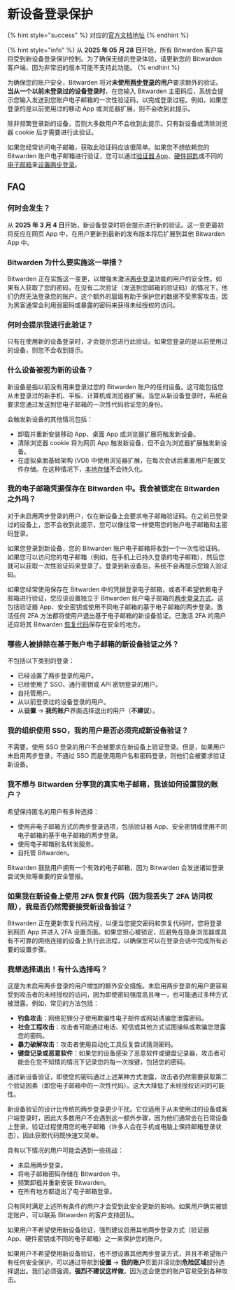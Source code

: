 # 新设备登录保护

{% hint style="success" %}
对应的[官方文档地址](https://bitwarden.com/help/new-device-verification/)
{% endhint %}

{% hint style="info" %}
从 **2025 年 05 月 28 日**开始，所有 Bitwarden 客户端将受到新设备登录保护控制。为了确保无缝的登录体验，请更新您的 Bitwarden 客户端，因为非常旧的版本可能不支持此功能。
{% endhint %}

为确保您的账户安全，Bitwarden 将对**未使用**[**两步登录**](../two-step-login/setup-guides/two-step-login-methods.md)**的用户**要求额外的验证。**当从一个以前未登录过的设备登录时**，在您输入 Bitwarden 主密码后，系统会提示您输入发送到您账户电子邮箱的一次性验证码，以完成登录过程。例如，如果您登录的是以前使用过的移动 App 或浏览器扩展，则不会收到此提示。

除非频繁登录新的设备，否则大多数用户不会收到此提示。只有新设备或清除浏览器 cookie 后才需要进行此验证。

如果您经常访问电子邮箱，获取此验证码应该很简单。如果您不想依赖您的 Bitwarden 账户电子邮箱进行验证，您可以通过[验证器 App](../two-step-login/setup-guides/two-step-login-via-authenticator.md)、[硬件钥匙](../two-step-login/setup-guides/two-step-login-via-yubikey.md)或不同的[电子邮箱](../two-step-login/setup-guides/two-step-login-via-email.md)来[设置两步登录](../two-step-login/setup-guides/two-step-login-methods.md)。

## FAQ

### 何时会发生？ <a href="#when-will-this-happen" id="when-will-this-happen"></a>

从 **2025 年 3 月 4 日**开始，新设备登录时将会提示进行新的验证。这一变更最初将反应在网页 App 中，在用户更新到最新的发布版本将后扩展到其他 Bitwarden App 中。

### Bitwarden 为什么要实施这一举措？ <a href="#why-is-bitwarden-implementing-this" id="why-is-bitwarden-implementing-this"></a>

Bitwarden 正在实施这一变更，以增强未激活[两步登录](../two-step-login/setup-guides/two-step-login-methods.md)功能的用户的安全性。如果有人获取了您的密码，在没有二次验证（发送到您邮箱的验证码）的情况下，他们仍然无法登录您的账户。这个额外的层级有助于保护您的数据不受黑客攻击，因为黑客通常会利用弱密码或暴露的密码来获得未经授权的访问。

### 何时会提示我进行此验证？ <a href="#when-will-i-get-prompted-for-this-verification" id="when-will-i-get-prompted-for-this-verification"></a>

只有在使用新的设备登录时，才会提示您进行此验证。如果您登录的是以前使用过的设备，则您不会收到提示。

### 什么设备被视为新的设备？ <a href="#what-is-considered-a-new-device" id="what-is-considered-a-new-device"></a>

新设备是指以前没有用来登录过您的 Bitwarden 账户的任何设备。这可能包括您从未登录过的新手机、平板、计算机或浏览器扩展。当您从新设备登录时，系统会要求您通过发送到您电子邮箱的一次性代码验证您的身份。

会触发新设备的其他情况包括：

* 卸载并重新安装移动 App、桌面 App 或浏览器扩展将触发新设备。
* 清除浏览器 cookie 将为网页 App 触发新设备，但不会为浏览器扩展触发新设备。
* 在虚拟桌面基础架构 (VDI) 中使用浏览器扩展，在每次会话后重置用户配置文件存储。在这种情况下，[本地存储](../../security/storage.md#on-your-local-machine)不会持久化。

### 我的电子邮箱凭据保存在 Bitwarden 中。我会被锁定在 Bitwarden 之外吗？ <a href="#my-email-credentials-are-saved-in-bitwarden.-will-i-be-locked-out-of-bitwarden" id="my-email-credentials-are-saved-in-bitwarden.-will-i-be-locked-out-of-bitwarden"></a>

对于未启用两步登录的用户，仅在新设备上会要求电子邮箱验证码。在之前已登录过的设备上，您不会收到此提示，您可以像往常一样使用您的账户电子邮箱和主密码登录。

如果您登录到新设备，您的 Bitwarden 账户电子邮箱将收到一个一次性验证码。如果您可以访问您的电子邮箱（例如，在手机上已持久登录的电子邮箱），然后您就可以获取一次性验证码来登录了。登录到新设备后，系统不会再提示您输入验证码。

如果您经常使用保存在 Bitwarden 中的凭据登录电子邮箱，或者不希望依赖电子邮箱进行验证，您应该设置独立于 Bitwarden 账户电子邮箱的[两步登录方式](../two-step-login/setup-guides/two-step-login-methods.md)。这包括验证器 App、安全密钥或使用不同电子邮箱的基于电子邮箱的两步登录。激活任何 2FA 方法都将使用户退出基于电子邮箱的新设备验证。已激活 2FA 的用户还应将其 Bitwarden [恢复代码](../two-step-login/recovery-codes.md)保存在安全的地方。

### 哪些人被排除在基于账户电子邮箱的新设备验证之外？ <a href="#who-is-excluded-from-this-account-email-based-new-device-verification" id="who-is-excluded-from-this-account-email-based-new-device-verification"></a>

不包括以下类别的登录：

* 已经设置了两步登录的用户。
* 已经使用了 SSO、通行密钥或 API 密钥登录的用户。
* 自托管用户。
* 从以前登录过的设备登录的用户。
* 从**设置** → **我的账户**界面选择退出的用户（**不建议**）。

### 我的组织使用 SSO，我的用户是否必须完成新设备验证？ <a href="#my-organization-users-sso-do-my-users-have-to-complete-new-device-verification" id="my-organization-users-sso-do-my-users-have-to-complete-new-device-verification"></a>

不需要。使用 SSO 登录的用户不会被要求在新设备上验证登录。但是，如果用户未启用两步登录，不通过 SSO 而是使用用户名和密码登录，则他们会被要求验证新设备。

### 我不想与 Bitwarden 分享我的真实电子邮箱，我该如何设置我的账户？ <a href="#i-do-not-want-to-share-my-real-email-with-bitwarden-how-can-i-set-up-my-account" id="i-do-not-want-to-share-my-real-email-with-bitwarden-how-can-i-set-up-my-account"></a>

希望保持匿名的用户有多种选择：

* 使用非电子邮箱方式的两步登录选项，包括验证器 App、安全密钥或使用不同电子邮箱的基于电子邮箱的两步登录。
* 使用电子邮箱别名转发服务。
* 自托管 Bitwarden。

Bitwarden 鼓励用户拥有一个有效的电子邮箱，因为 Bitwarden 会发送诸如登录尝试失败等重要的安全警报。

### 如果我在新设备上使用 2FA 恢复代码（因为我丢失了 2FA 访问权限），我是否仍然需要接受新设备验证？ <a href="#if-i-use-the-2fa-recovery-code-on-a-new-device-because-ive-lost-my-2fa-access-will-i-still-be-subjec" id="if-i-use-the-2fa-recovery-code-on-a-new-device-because-ive-lost-my-2fa-access-will-i-still-be-subjec"></a>

Bitwarden 正在更新恢复代码流程，以便当您提交密码和恢复代码时，您将登录到网页 App 并进入 2FA 设置页面。如果您担心被锁定，应避免在隐身浏览器或具有不可靠的网络连接的设备上执行此流程，以确保您可以在登录会话中完成所有必要的设置步骤。

### 我想选择退出！有什么选择吗？ <a href="#i-want-to-opt-out-is-there-an-option-to" id="i-want-to-opt-out-is-there-an-option-to"></a>

这是为未启用两步登录的用户增加的额外安全措施。未启用两步登录的用户更容易受到攻击者的未经授权的访问，因为即使密码强度高且唯一，也可能通过多种方式被泄露。例如，常见的方法包括：

* **钓鱼攻击**：网络犯罪分子使用欺骗性电子邮件或网站诱骗您泄露密码。
* **社会工程攻击**：攻击者可能通过电话、短信或其他方式试图操纵或欺骗您泄露您的密码。
* **暴力破解攻击**：攻击者使用自动化工具反复尝试猜测密码。
* **键盘记录或恶意软件**：如果您的设备感染了恶意软件或键盘记录器，攻击者可能会在您不知情的情况下记录您的每一次按键，包括您的密码。

通过新设备验证，即使您的密码通过上述某种方式泄露，攻击者仍然需要获取第二个验证因素（即您电子邮箱中的一次性代码）。这大大降低了未经授权访问的可能性。

新设备验证的设计比传统的两步登录更少干扰。它仅适用于从未使用过的设备或客户端登录时，因此大多数用户不会遇到这一额外步骤，因为他们通常会在日常设备上登录。验证过程使用您的电子邮箱（许多人会在手机或电脑上保持邮箱登录状态），因此获取代码既快速又简单。

具有以下情况的用户可能会遇到一些挑战：

* 未启用两步登录。
* 将电子邮箱密码存储在 Bitwarden 中。
* 频繁卸载并重新安装 Bitwarden。
* 在所有地方都退出了电子邮箱登录。

只有同时满足上述所有条件的用户才会受到此安全更新的影响。如果用户确实被锁定账户，可以联系 Bitwarden 的客户支持团队。

如果用户不希望使用新设备验证，强烈建议启用其他两步登录方式（验证器 App、硬件密钥或不同的电子邮箱）之一来保护您的账户。

如果用户不希望使用新设备验证，也不想设置其他两步登录方式，并且不希望账户有任何安全保护，可以通过导航到**设置** → **我的账户**页面并滚动到**危险区域**部分选择退出。我们必须强调，**强烈不建议这样做**，因为这会使您的账户容易受到各种攻击。
